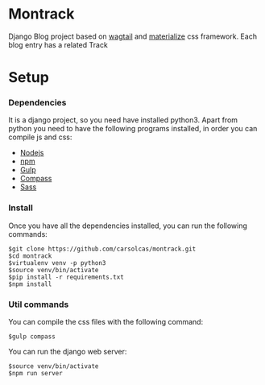 # Montrack
Django Blog project based on [wagtail](https://wagtail.io/) and [materialize](http://materializecss.com/) css framework. Each blog entry has a related Track

Setup
=======
### Dependencies
It is a django project, so you need have installed python3. Apart from python you need to have the following programs installed, in order you can compile js and css:
* [Nodejs](https://nodejs.org/)
* [npm](https://www.npmjs.com/)
* [Gulp](http://gulpjs.com/)
* [Compass](http://compass-style.org/)
* [Sass](http://sass-lang.com/)


### Install
Once you have all the dependencies installed, you can run the following commands:

    $git clone https://github.com/carsolcas/montrack.git
    $cd montrack
    $virtualenv venv -p python3
    $source venv/bin/activate
    $pip install -r requirements.txt
    $npm install

### Util commands
You can compile the css files with the following command:

    $gulp compass

You can run the django web server:

    $source venv/bin/activate
    $npm run server